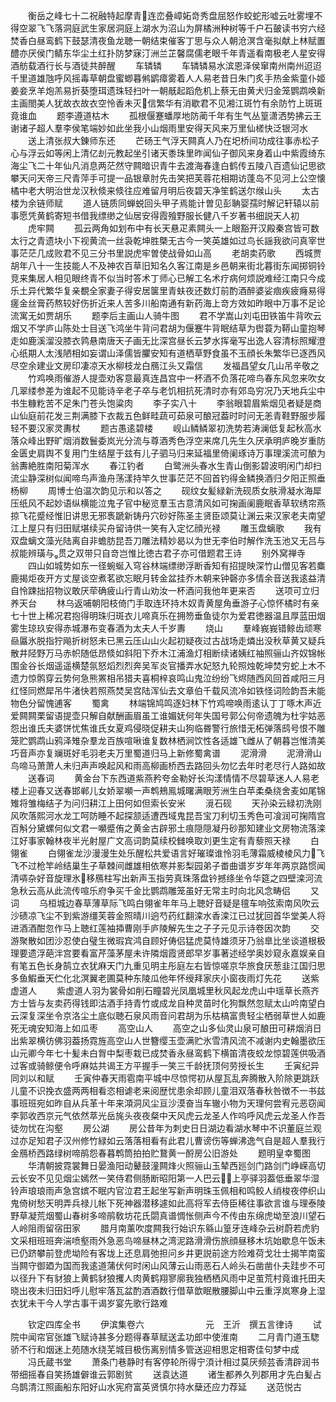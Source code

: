 <!-- { "loadSidebar": true } -->
　　衡岳之峰七十二祝融特起摩青连峦叠嶂妬竒秀盘屈怒作蛟蛇形嘘云吐雾埋不得空翠飞飞落洞庭武生家居洞庭上湖水为沼山为屏橘洲种树等千户石皷读书穷六经焚香白昼鸾鹤下鼓瑟清夜鱼龙聴一朝结束催客丁思与众人朝沧溟含毫拟献上林赋置醴亦厌侯门鲭东华尘土红扑防梦寐汀洲兰芷馨腐儒老眼千年青遥看南极老人星安得酒舫载酒行长与酒徒共醉醒
　　车辚辚
　　车辚辚易水滨恩泽侯窜南州南州迢迢千里道雄虺呼风摇毒草朝盘蜜蝍暮鸺鹠瘴雾着人人易老昔日朱门炙手热金紫童仆姬姜妾烹羊炮羔易折葵堕珥遗珠轻扫叶一朝旤起蹈危机上蔡无由黄犬归金笼鹦鹉唤新主画閤美人犹故衣故衣空怜香未灭信繁华有消歇君不见湘江斑竹有余防竹上斑斑竟谁血
　　题李遵道枯木
　　孤根偃蹇蟠厚地防蔺千年有生气丛篁潇洒势拂云王谢诸子超人羣李侯笔端妙如此坐我小山烟雨里安得天风来万里仙槎快泛银河水
　　送上清张叔大錬师东还
　　芒砀王气浮天闗真人乃在圯桥间功成往事赤松子心与浮云如等闲上清亿刦元教起坐引诸天黍珠里昨闻仙子御风来身着山中紫霞绮东海尘飞二十年仙凡消息两茫然守闗暗识青牛去渡海春逢白鹤传五陵八百遗仙记思欲攀天问天帝三尺青萍手可提一品银章肘先击笑把芙蓉花相期访蓬岛不见河上公空懐橘中老大明治世龙汉秋倐来倐往应难留月明后夜碧天净笙鹤送尔缑山头
　　太古楼为余链师赋
　　道人链质同蝉蜕回头甲子焉能计曽见彭聃婴孺时解记轩辕以前事愿凭黄鹤寄短书借我缥缈之仙居安得霞飱野服长健八千岁著书细説天人初
　　虎牢闗
　　孤云两角如划布中有长天悬疋素闗头一上眼豁开汉殿秦宫皆可数太行之青遗块小下视黄流一丝袅乾坤胜槩无古今一笑英雄如过鸟长謡我欲问真宰世事茫茫几成败君不见三分书里説虎牢曽使战骨如山高
　　老胡卖药歌
　　西城贾胡年八十一生技能人不及神农百草旧知名久客江南是乡邑朝来街北暮街东闻掷铜铃竞来集居人相见眼终青不似当时答术丁师心已解工名术疗病何烦説难经江南只今成乐土异代繁华复亲覩全家妻子得安居箧里青蚨夜还数灯前酌酒醉婆娑痼疾疲癃易得瘥金丝膏药熬较好伤折近来人苦多川船南通有新药海上竒方效如昨眼中万事不足论流寓无如贾胡乐
　　题李后主画山人骑牛图
　　君不学嵩山刘屯田铁笛牛背吹云烟又不学庐山陈处士目送飞鸿坐牛背问君胡为偃蹇牛背眠结草为辔蓑为鞯山童抱琴走如鹿溪溜没膝衣鹑悬南唐天子画无比深宫昼长云梦水挥毫写出逸人容清标照耀澄心纸期人太浅陋相如妄谓山泽儒皆臞安知有道栖草野食虽不玉顔长朱繁华已逐西风尽空余建业文房印凄凉天水柳枝龙白鴈江头又霜信
　　发福昌望女几山吊辛敬之
　　竹鸡唤雨催游人提壶劝客意最真连昌宫中一杯酒不负落花啼鸟春东风忽来吹女几翠缕参差为谁起不见能诗辛老子卒与老饥相抗死清时亦有郊岛穷况乃天地兵尘中书生糠籺苦不足朱门苍头饱粱肉
　　李子实八十
　　李翁眼碧眉紫烟见者疑是商山仙庭前花发三荆满膝下衣裁五色鲜畦蔬可茹泉可酿冠葢时时问无恙青鞋野服步履轻不要汉家灵夀杖
　　题古愚逺碧楼
　　岘山鳞鳞翠初洗势若涛澜低复起秋高水落众峰出野旷烟消数鬟委岚光分流与尊酒秀色浮空来席几先生久厌承明庐晚岁重防金匮史肩舆不复用门生结屋于兹有儿子驷马归来延福里倚阑琢诗万事理溪流可酿为翁夀絶胜南阳菊浑水
　　春江钓者
　　白鹭洲头春水生青山倒影碧波明闲门却扫流尘静深树似闻啼鸟声渔舟荡漾持竿久世事茫茫不回首钓得金鳞换酒归夕阳正照垂杨柳
　　周博士伯温次韵见示和以答之
　　砚纹女髪緑新洗砚质女肤滑凝水海犀压纸风不起妙语纵横能泣鬼子官中秘览羣玉古意清风如可掬画阑鹿眠香草软绣帘燕掠飞花蹙经惟旧讲思无邪褭蹏新铸丹穴砂好陈圣主贤臣颂莫让渊云来汉家老夫南望江上屋只有归田赋堪续买舟留诗供一笑有入定忆顔光禄
　　雕玉盘螭歌
　　我有双盘螭文藻光陆离自非蟾肪昆吾刀雕法精妙曷以为世无李伯时解作洗玉池又无吕与叔能辨璜与贯之双带只自竒岂惟比徳古君子亦可借题君王诗
　　别外窝禅寺
　　四山如城势如东一径蜿蜒入穹谷林端缥缈浮断香知有招提映深竹山僧见客若麋鹿揭炬夜开方丈屋谈空煮茗欲忘眠月转金盆挂乔木朝来钟磬亦多情余音送我逺益清自怜踈拙招物议敢厌荦确疲山行青山劝汝一杯酒问我他年更来否
　　送项可立归养天台
　　林乌返哺朝阳枝倚门手取连环持木奴青黄屋角垂游子心惊怀橘时有亲七十世上稀况君抱得明珠归斑衣儿啼真乐在拥笏垂鱼徒尔为爱君徳器温且厚蓝田烟雾生琼玖安得赤城瀑布变春酒为太夫人千岁夀
　　烧山
　　羣峰峩峩错鲸齿顽寒赑屭氷脱指狞飚折树怒未已黑云压山山火起初疑夜过古战场走燐出没秋草黄又疑兵散井陉野万马赤帜随低昂倐如斜阳下乔木江浦渔灯相断续诸姨红袖照骊山齐奴锦帐围金谷长烟遥遥横楚氛怒熖烈烈奔吴军炎官播弄水妃怒九轮照烛乾坤焚穷蛇上木不遗力惊鹘穿云势何急熊罴相吊猎夫喜桐梓哀鸣山鬼泣纷纷飞烬随西风回首咸阳三月红怪同燃犀吊牛渚快若照燕焚吴宫陆浑仙去文章伯千载风流冷如铁怪词险韵吾未能物色分留愧逋客
　　蜀禽
　　林端锦鸠鸣逐妇林下竹鸡啼唤雨逺认丁丁啄木声近爱闗闗栗留语提壶只解自献酬画眉虽工谁媚妩何年失国号郭公何帝遗魄为杜宇姑恶怨出谁氏夫婆饼忧焦谁氏女夏鸡侵晓促耕夫山狗临昬警行旅惜无柘弹落鸱号恨不雕笼贮鹦鹉山鸦泽雉杂羣龙百族喧啾谁复数林栖涧饮性各适雄飞雌从了朝暮岂惟清美巧音声亦复斓斑好毛羽老夫万里蜀道归马上新修蜀禽谱
　　泥滑滑
　　泥滑滑山鸟啼马萧萧人未归声声唤起风和雨高柳画桥西去路回头勿忆去年时老尽行人路如故
　　送春词
　　黄金台下东西道紫燕矜夸金勒好长沟漾情情不尽碧草迷人人易老楼上迎春又送春邯郸儿女娇翠嚬一声鹎鵊鳯城曙满眼芳洲生白苹柔桑绕舍麦如尾锦雉将雏梅结子为问归耕江上田何如但索长安米
　　漞石砚
　　天孙染云緑初洗刚风吹落熙河水龙工呵防睡不起探颔适遭西域鬼昆吾宝刀利切玉秀色可飡润可掬隋宫百斛分黛螺何似文君一嚬蹙侑之黄金古辟邪土痕隠隠凝丹砂那知建业文房物流落滦江好事家翰林夜半光射屋广文高词韵莫续校雠唤取刘更生定有青藜照天禄
　　白翎雀
　　白翎雀龙沙漫漫生处乐醒松共爱语言好璀璨谁怜羽毛薄霜威棱棱风力飞飞不过枪竿岭结巢生子草棘间雌雄相依寒并影梨园弟子畨曲谱岁岁年年两京路惯闻清哢杂好音旋理氷移鴈柱写出新声玉指劳真珠落盘钤撼绦坐令华筵之四壁滦河流急秋云高从此流传喧乐府争买千金比鹦鹉雕笼虽好无常主时向北风念畴侣
　　又词
　　乌桓城边春草薄草际飞鸣白翎雀年年马上聴好音疑是氊车响弦索南风吹云沙碛凉飞尘不到紫游缰芙蓉金照晴川逈芍药红翻滦水香滦江已过犹回首华堂美人将进酒酒酣忽作马上聴红莲袖揷曹刚手庐陵解先生之子子元见示诗卷因次韵
　　交游聚散如团沙忍使白璧生微瑕宾鸿自顾好俦侣猛虎莫恃雄须牙乃翁臯比坐谈道根极理要遗浮葩泮宫要看富芹藻茅屋未许隣烟霞贤郎早岁事著述经学奥妙窥永嘉娱亲自有笔五色长身鹄立衣犹麻天门九重见明主彤庭左右皆惊嗟京华旅食厌葱韭江国归思多鱼鰕垂天伫化北溟翼老圃莫种东陵瓜他年怀绶拜家庆小窗夜雨灯先花
　　送紫虚道人
　　紫虚道人羽为裳骨如削石瞳碧光凤凰城里秋风起龙虎山中瑶草长燕齐方士皆与友卖药得钱即沽酒手持青竹或成龙自种灵苗时化狗飘然忽赋太山吟南望白云深复深坐令京洛尘土底似聴石泉风雨音问君胡为乐枯槁富贵轻尘栖弱草世人如鹿死无魂安知海上如瓜枣
　　高空山人
　　高空之山多仙灵山泉可酿田可耕烟消日出紫翠横彷佛羽葢扬霓旌高空山人世簪缨玉壶满贮氷雪清风流不减谢内史翰墨欲压山元卿今年七十髪未白胷中梨枣栽已成焚香永昼鸾鹤下横笛清夜蛟龙惊碧莲供吸酒过客或骑鲸便令呼麻姑共谒王方平握手一笑三千龄抚顶何劳授长生
　　壬寅纪异同刘以和赋
　　壬寅仲春天雨雹南平城中尽惊愕初从屋瓦乱奔腾散入阶除更跳跃儿童不识挽衣盛两两相看恣相谑老来阅歴忧患余却顾儿童泪双落春秋咎徴不一书兹事班班宛如昨自从兵革十年来澒洞风尘亘沙漠奋当车辙小物为天理何尝宥元恶窃闻李郭收西京元气依然萃光岳旄头夜夜粲中天风虎云龙圣人作呜呼风虎云龙圣人作吾徒勿忧在沟壑
　　房公湖
　　房公昔年为刺史日日湖边看湖水琴中不识董庭兰观过亦足知君子汉州修竹緑如云落落相看有此君儿曹谤伤等蝉沸逸气自是超人羣我行金鴈桥西路绿树啼鹃怨春暮鹎筒拍拍贮鵞黄一酹房公旧游处
　　题明皇幸蜀图
　　华清朝披霓裳舞日晏渔阳动鼙鼓潼闗烽火照骊山玉辇西廵剑门路剑门峥嵘高切云长安不见见烟尘嫣然一笑侍君侧肠断昭阳第一人巴云上亭驿羽葢低垂翠华湿铃声琅琅雨声急宫嫔不眠内官泣君王起坐写新声明珠玉佩相和鸣鲛人绡梭夜停织山鬼倚树愁天明弄兵禄儿帐下死神器潜移遽如此高将军去侍臣稀往事欲言谁与理泰陵野草凝荒烟蜀山春树多啼鹃敎坊花氏閟真谱惆怅侧声今不传由东绵虎坳至浪川望石人岭阻雨留宿田家
　　腊月南薰吹度闗我行始识东緜山篁牙连峰杂云树蔚若虎豹文采相班班奔湍喷壑雨外急恶鸟啼昼林之湾泥路滑滑伤旅顔昼移木坑始歇息午饭未已仍跻攀前登虎坳险有客垅上还息肩弛担问乡井更説前途方险难荷戈壮士揭竿南蛮当闗守御廼为国而我逺道蒲伏何时闲山风薄云山雨恶石人岭头石凿凿仆夫跬步不可以径升下有豺狼上黄鹤豺狼攫人肉黄鹤翔寥廓我独栖栖风雨中足茧荒村竟谁托田夫晓出夜未归田妇呼儿慰牢落瓦盆酌酒酒数行借草歆眠散腰脚山中云重浮岚寒身上湿衣犹未干今人学古事干谒岁宴先歌行路难



　　钦定四库全书
　　伊滨集卷六　　　　　　　元　王沂　撰五言律诗
　　试院中闻帘官张雄飞赋诗甚多分题得春草赋送孟功郎中使淮南
　　二月青门道玉騘骄不行和烟迷上苑随水绕芜城目极伤离别情多管送迎相思定相寄佳句梦中成
　　冯氏蔵书堂
　　萧条门巷静时有客停轮所得宁湏计相过莫厌频芸香清辟润书带细摇春自笑扬雄僻谁云郭剧贫
　　送袁达道
　　诸生都养久列郡用才先白髪占乌鹊清江照画船东阳好山水宪府富英贤慎尔持水蘖还应力荐延
　　送范悦古
